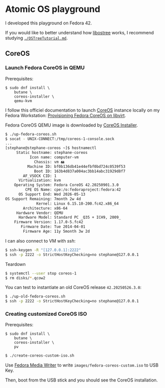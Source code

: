 # Atomic OS playground

I developed this playground on Fedora 42.

If you would like to better understand how [libostree](https://notes.sklein.xyz/libostree/) works, I recommend studying [`./OSTreeTutorial.md`](./OSTreeTutorial.md).

## CoreOS

### Launch Fedora CoreOS in QEMU

Prerequisites:

```
$ sudo dnf install \
    butane \
    coreos-installer \
    qemu-kvm
```

I follow this officiel documentation to launch [CoreOS](https://notes.sklein.xyz/CoreOS/) instance locally on my Fedora Workstation: [Provisioning Fedora CoreOS on libvirt](https://docs.fedoraproject.org/en-US/fedora-coreos/provisioning-libvirt/).

Fedora CoreOS QEMU image is downloaded by [CoreOS Installer](https://coreos.github.io/coreos-installer/).

```sh
$ ./up-fedora-coreos.sh
$ socat - UNIX-CONNECT:/tmp/coreos-1-console.sock
...
[stephane@stephane-coreos ~]$ hostnamectl
     Static hostname: stephane-coreos
           Icon name: computer-vm
             Chassis: vm 🖴
          Machine ID: bf0b136db41e44efbf0bd724c0539f53
             Boot ID: 163b4d837a004ac3bb14abc31929d8f7
        AF_VSOCK CID: 1
      Virtualization: kvm
    Operating System: Fedora CoreOS 42.20250901.3.0
         CPE OS Name: cpe:/o:fedoraproject:fedora:42
      OS Support End: Wed 2026-05-13
OS Support Remaining: 7month 2w 4d
              Kernel: Linux 6.15.10-200.fc42.x86_64
        Architecture: x86-64
     Hardware Vendor: QEMU
      Hardware Model: Standard PC _Q35 + ICH9, 2009_
    Firmware Version: 1.17.0-5.fc42
       Firmware Date: Tue 2014-04-01
        Firmware Age: 11y 5month 3w 2d
```

I can also connect to VM with *ssh*:

```sh
$ ssh-keygen -R "[127.0.0.1]:2222"
$ ssh -p 2222 -o StrictHostKeyChecking=no stephane@127.0.0.1
```

Teardown

```sh
$ systemctl --user stop coreos-1
$ rm disks/*.qcow2
```

You can test to instantiate an old CoreOS release `42.20250526.3.0`:

```sh
$ ./up-old-fedora-coreos.sh
$ ssh -p 2222 -o StrictHostKeyChecking=no stephane@127.0.0.1
```


### Creating customized CoreOS ISO

Prerequisites:

```
$ sudo dnf install \
    butane \
    coreos-installer \
    pv
```

```sh
$ ./create-coreos-custom-iso.sh
```

Use [Fedora Media Writer](https://flathub.org/en/apps/org.fedoraproject.MediaWriter) to write `images/fedora-coreos-custom.iso` to USB Key.

Then, boot from the USB stick and you should see the CoreOS installation.
